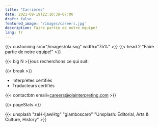```yaml
---
title: "Carrières"
date: 2021-09-19T22:10:38-07:00
draft: false
featured_image: '/images/careers.jpg'
description: Faire partie de notre equipe!
lang: fr
---
```


{{< customimg src="/images/ola.svg" width="75%" >}}
{{< head 2 "Faire partie de notre equipe!" >}}

{{< big N >}}ous recherchons ce qui suit:

{{< break >}}
- Interprètes certifiés
- Traducteurs certifiés

{{< contactbtn email=careers@olainterpreting.com >}}

{{< pageStats >}}

{{< unsplash "zeH-ljawHtg" "giamboscaro" "Unsplash: Editorial, Arts & Culture, History" >}}
